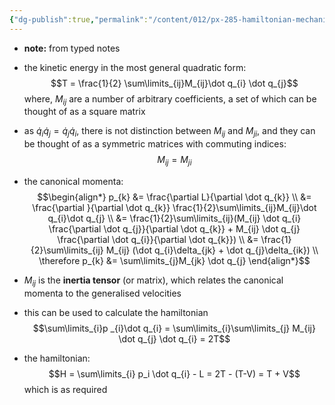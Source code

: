 ```yaml
---
{"dg-publish":true,"permalink":"/content/012/px-285-hamiltonian-mechanics-and-fluid-dynamics/term-1-hamiltonian-mechanics/g-normal-modes-and-small-oscillations/px-285-g1-inertia-tensor/","noteIcon":"1","created":"2025-08-27T13:14:26.308+01:00","updated":"2025-01-05T12:26:51.000+00:00"}
---
```


- **note:** from typed notes

- the kinetic energy in the most general quadratic form:
$$T = \frac{1}{2} \sum\limits_{ij}M_{ij}\dot q_{i} \dot q_{j}$$
	where, $M_{ij}$ are a number of arbitrary coefficients, a set of which can be thought of as a square matrix
- as $\dot q_{i}\dot q_{j} = \dot q_{j}\dot q_{i}$, there is not distinction between $M_{ij}$ and $M_{ji}$, and they can be thought of as a symmetric matrices with commuting indices:
$$M_{ij} = M_{ji}$$
- the canonical momenta: 
$$\begin{align*}
p_{k} &= \frac{\partial L}{\partial \dot q_{k}} \\
&= \frac{\partial }{\partial \dot q_{k}} \frac{1}{2}\sum\limits_{ij}M_{ij}\dot q_{i}\dot q_{j} \\
&= \frac{1}{2}\sum\limits_{ij}(M_{ij} \dot q_{i} \frac{\partial \dot q_{j}}{\partial \dot q_{k}} + M_{ij} \dot q_{j} \frac{\partial \dot q_{i}}{\partial \dot q_{k}}) \\
&= \frac{1}{2}\sum\limits_{ij} M_{ij} (\dot q_{i}\delta_{jk} + \dot q_{j}\delta_{ik}) \\
\therefore p_{k} &= \sum\limits_{j}M_{jk} \dot q_{j}
\end{align*}$$
- $M_{ij}$ is the **inertia tensor** (or matrix), which relates the canonical momenta to the generalised velocities
- this can be used to calculate the hamiltonian
$$\sum\limits_{i}p _{i}\dot q_{i} = \sum\limits_{i}\sum\limits_{j} M_{ij} \dot q_{j} \dot q_{i} = 2T$$
- the hamiltonian:
$$H = \sum\limits_{i} p_i \dot q_{i} - L = 2T - (T-V) = T + V$$
	which is as required
